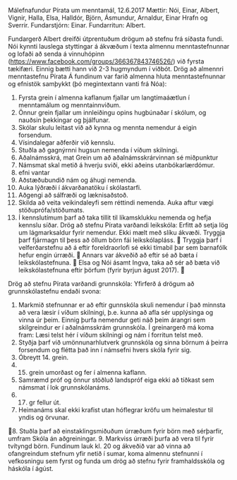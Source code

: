 Málefnafundur Pírata um menntamál, 12.6.2017
Mættir: Nói, Einar, Albert, Vignir, Halla, Elsa, Halldór, Björn, Ásmundur, Arnaldur, Einar Hrafn og
Sverrir.
Fundarstjórn: Einar. Fundarritun: Albert.

Fundargerð
Albert dreifði útprentuðum drögum að stefnu frá síðasta fundi.
Nói kynnti lauslega styttingar á ákvæðum í texta almennu menntastefnunnar og lofaði að
senda á vinnuhópinn (https://www.facebook.com/groups/366367843746526/) við fyrsta
tækifæri. Einnig bætti hann við 2-3 hugmyndum í viðbót.
Drög að almennri menntastefnu Pírata
Á fundinum var farið almenna hluta menntastefnunnar og efnistök samþykkt (þó
megintextann vanti frá Nóa):
1. Fyrsta grein í almenna kaflanum fjallar um langtímaáætlun í menntamálum og
menntainnviðum.
2. Önnur grein fjallar um innleiðingu opins hugbúnaðar í skólum, og nauðsin þekkingar og
þjálfunar.
3. Skólar skulu leitast við að kynna og mennta nemendur á eigin forsendum.
4. Vísindalegar aðferðir við kennslu.
5. Stuðla að gagnýrnni hugsun nemenda í víðum skilningi.
6. Aðalnámsskrá, mat Grein um að aðalnámsskrárvinnan sé miðpunktur
7. Námsmat skal metið á hverju sviði, ekki aðeins utanbókarlærdómur.
8. efni vantar
9. Aðstæðubundið nám og áhugi nemenda.
10. Auka lýðræði í ákvarðanatöku í skólastarfi.
11. Aðgengi að sálfræði og læknisaðstoð.
12. Skilda að veita veikindaleyfi sem réttindi nemenda. Auka aftur vægi
stöðuprófa/stöðumats.
13. Í kennslutímum þarf að taka tillit til líkamsklukku nemenda og hefja kennslu síðar.
Drög að stefnu Pírata varðandi leikskóla:
Erfitt að setja lög um lágmarksaldur fyrir nemendur. Ekki mælt með slíku ákvæði. Tryggja
þarf fjármagn til þess að öllum börn fái leikskólapláss.
 Tryggja þarf í velferðarstefnu að á eftir foreldraorlofi sé ekki tímabil þar sem barnafólk
hefur engin úrræði.
 Annars var ákveðið að eftir sé að bæta í leikskólastefnuna.
 Elsa og Nói ásamt Ingva, taka að sér að bæta við leikskólastefnuna eftir þörfum (fyrir
byrjun águst 2017).


Drög að stefnu Pírata varðandi grunnskóla:
Yfirferð á drögum að grunnskólastefnu endaði svona:
1. Markmið stefnunnar er að eftir gunnskóla skuli nemendur í það minnsta að vera læsir í
víðum skilningi, þ.e. kunna að afla sér upplýsinga og vinna úr þeim. Einnig þurfa nemendur
geti náð þeim árangri sem skilgreindur er í aðalnámsskrám grunnskóla.
Í greinargerð má koma fram: Læsi telst hér í víðum skilningi og nám í forritun telst með.
2. Styðja þarf við umönnunarhlutverk grunnskóla og sinna börnum á þeirra forsendum og
flétta það inn í námsefni hvers skóla fyrir sig.
3. Óbreytt 14. grein.
4. 15. grein umorðast og fer í almenna kaflann.
5. Samræmd próf og önnur stöðluð landspróf eiga ekki að tíðkast sem námsmat í lok
grunnskólanáms.
6. 17. gr fellur út.
7. Heimanáms skal ekki krafist utan hóflegrar kröfu um heimalestur til yndis og örvunar.

8. Stuðla þarf að einstaklingsmiðuðum úrræðum fyrir börn með sérþarfir, umfram Skóla án
aðgreiningar.
9. Markviss úrræði þurfa að vera til fyrir tvítyngd börn.
Fundinum lauk kl. 20 og ákveðið var að vinna að ofangreindum stefnum yfir netið í sumar,
koma almennu stefnunni í vefkosningu sem fyrst og funda um drög að stefnu fyrir
framhaldsskóla og háskóla í ágúst.


